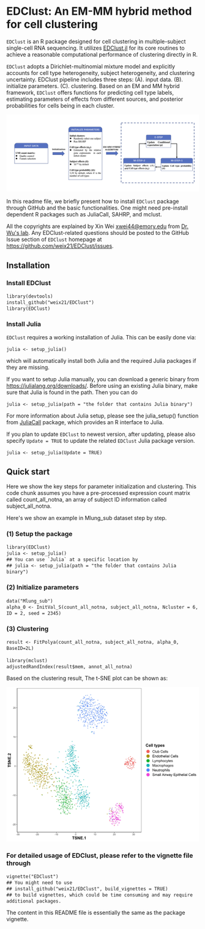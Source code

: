 # EDClust: An EM-MM hybrid method for cell clustering

`EDClust` is an R package designed for cell clustering in multiple-subject single-cell RNA sequencing. 
It utilizes [EDClust.jl](https://github.com/weix21/EDClust.jl) for its core routines 
to achieve a reasonable computational performance of clustering directly in R.
  
`EDClust` adopts a Dirichlet-multinomial mixture model 
and explicitly accounts for cell type heterogeneity, subject heterogeneity, and clustering uncertainty. 
EDClust pipeline includes three steps: (A). input data. (B). initialize parameters. (C). clustering.
Based on an EM and MM hybrid framework, 
`EDClust` offers functions for predicting cell type labels,
estimating parameters of effects from different sources,
and posterior probabilities for cells being in each cluster.  

![image](https://github.com/weix21/EDClust/blob/main/vignettes/flowchart.jpg)
  
In this readme file, we briefly present how to install `EDClust` package through GitHub and the basic functionalities. 
One might need pre-install dependent R packages such as JuliaCall, SAHRP, and mclust.

All the copyrights are explained by Xin Wei <xwei44@emory.edu> from [Dr. Wu's lab](http://www.haowulab.org/). 
Any EDClust-related questions should be posted to the GitHub Issue section of `EDClust`
homepage at https://github.com/weix21/EDClust/issues.

## Installation

### Install EDClust

```{r install, message=FALSE, warning=FALSE}
library(devtools)
install_github("weix21/EDClust")
library(EDClust)
```
### Install Julia

`EDClust` requires a working installation of Julia. This can be easily done via:

```{r install, message=FALSE, warning=FALSE}
julia <- setup_julia() 
```

which will automatically install both Julia and the required Julia packages if they are missing. 

If you want to setup Julia manually, you can download a generic binary from https://julialang.org/downloads/. 
Before using an existing Julia binary, make sure that Julia is found in the path. Then you can do 

```{r install, message=FALSE, warning=FALSE}
julia <- setup_julia(path = "the folder that contains Julia binary") 
```

For more information about Julia setup, 
please see the julia_setup() function from [JuliaCall](https://github.com/Non-Contradiction/JuliaCall) package, 
which provides an R interface to Julia.

If you plan to update `EDClust` to newest version, after updating, please also specify `Update = TRUE` to update the related `EDClust` Julia package version.

```{r updatejulia, eval = FALSE}
julia <- setup_julia(Update = TRUE) 
```

## Quick start

Here we show the key steps for parameter initialization and clustering.
This code chunk assumes you have a pre-processed expression count matrix called count_all_notna, an array of subject ID information called subject_all_notna.

Here's we show an example in Mlung_sub dataset step by step.

### (1) Setup the package 

```{r quick_start, eval = FALSE}
library(EDClust)
julia <- setup_julia()
## You can use `Julia` at a specific location by
## julia <- setup_julia(path = "the folder that contains Julia binary") 
```

### (2) Initialize parameters

```{r quick_start, eval = FALSE}
data("Mlung_sub")
alpha_0 <- InitVal_S(count_all_notna, subject_all_notna, Ncluster = 6, ID = 2, seed = 2345) 
```

### (3) Clustering

```{r quick_start, eval = FALSE}
result <- FitPolya(count_all_notna, subject_all_notna, alpha_0, BaseID=2L)

library(mclust)
adjustedRandIndex(result$mem, annot_all_notna)
```

Based on the clustering result, The t-SNE plot can be shown as: 

![image](https://github.com/weix21/EDClust/blob/main/vignettes/TSNE.jpg)

### For detailed usage of EDClust, please refer to the vignette file through

```{r vignettes, eval = FALSE}
vignette("EDClust")
## You might need to use
## install_github("weix21/EDClust", build_vignettes = TRUE)
## to build vignettes, which could be time consuming and may require additional packages.
```

The content in this README file is essentially the same as the package vignette.



























